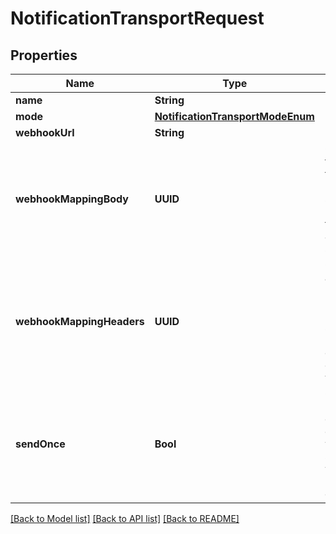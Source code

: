 # NotificationTransportRequest

## Properties
Name | Type | Description | Notes
------------ | ------------- | ------------- | -------------
**name** | **String** |  | 
**mode** | [**NotificationTransportModeEnum**](NotificationTransportModeEnum.md) |  | [optional] 
**webhookUrl** | **String** |  | [optional] 
**webhookMappingBody** | **UUID** | Customize the body of the request. Mapping should return data that is JSON-serializable. | [optional] 
**webhookMappingHeaders** | **UUID** | Configure additional headers to be sent. Mapping should return a dictionary of key-value pairs | [optional] 
**sendOnce** | **Bool** | Only send notification once, for example when sending a webhook into a chat channel. | [optional] 

[[Back to Model list]](../README.md#documentation-for-models) [[Back to API list]](../README.md#documentation-for-api-endpoints) [[Back to README]](../README.md)


